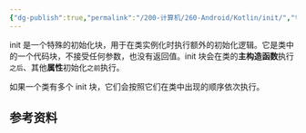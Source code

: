 ```yaml
---
{"dg-publish":true,"permalink":"/200-计算机/260-Android/Kotlin/init/","tags":["kotlin/关键字"],"noteIcon":""}
---
```



init 是一个特殊的初始化块，用于在类实例化时执行额外的初始化逻辑。它是类中的一个代码块，不接受任何参数，也没有返回值。init 块会在类的**主构造函数**执行`之后`、其他**属性**初始化`之前`执行。

如果一个类有多个 init 块，它们会按照它们在类中出现的顺序依次执行。

## 参考资料